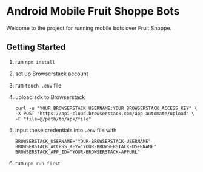 # Android Mobile Fruit Shoppe Bots

Welcome to the project for running mobile bots over Fruit Shoppe.

## Getting Started

1. run `npm install`
2. set up Browserstack account
3. run `touch .env` file
4. upload sdk to Browserstack
    ```
    curl -u "YOUR_BROWSERSTACK_USERNAME:YOUR_BROWSERSTACK_ACCESS_KEY" \
    -X POST "https://api-cloud.browserstack.com/app-automate/upload" \
    -F "file=@/path/to/apk/file"
    ```
5. input these credentials into `.env` file with

    ```
    BROWSERSTACK_USERNAME="YOUR-BROWSERSTACK-USERNAME"
    BROWSERSTACK_ACCESS_KEY="YOUR-BROWSERSTACK-USERNAME"
    BROWSERSTACK_APP_ID="YOUR-BROWSERSTACK-APPURL"
    ```

6. run `npm run first`
